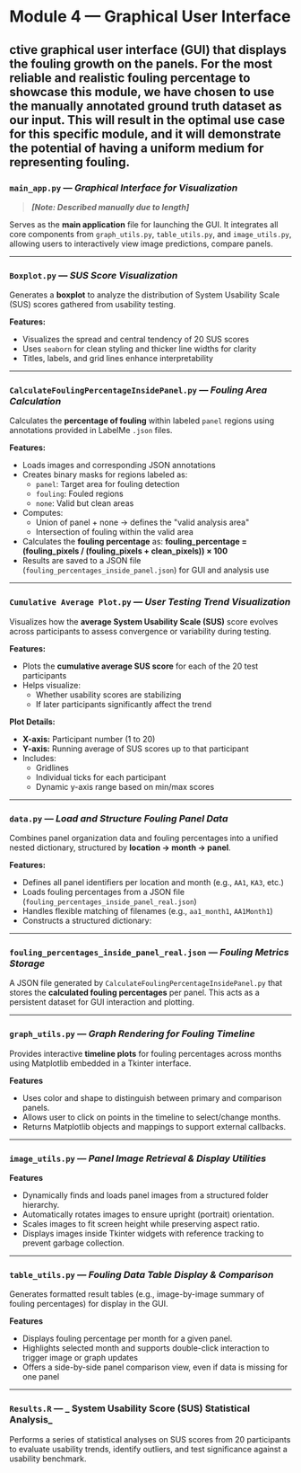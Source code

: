 #  Module 4 — Graphical User Interface

ctive graphical user interface (GUI) that displays
the fouling growth on the panels. For the most reliable and realistic fouling percentage
to showcase this module, we have chosen to use the manually annotated ground truth
dataset as our input. This will result in the optimal use case for this specific module, and it
will demonstrate the potential of having a uniform medium for representing fouling.
---

### `main_app.py` — _Graphical Interface for Visualization_  
> _**[Note: Described manually due to length]**_

Serves as the **main application** file for launching the GUI. It integrates all core components from `graph_utils.py`, `table_utils.py`, and `image_utils.py`, allowing users to interactively view image predictions, compare panels.

---

### `Boxplot.py` — _SUS Score Visualization_

Generates a **boxplot** to analyze the distribution of System Usability Scale (SUS) scores gathered from usability testing.

**Features:**
- Visualizes the spread and central tendency of 20 SUS scores
- Uses `seaborn` for clean styling and thicker line widths for clarity
- Titles, labels, and grid lines enhance interpretability

---


### `CalculateFoulingPercentageInsidePanel.py` — _Fouling Area Calculation_

Calculates the **percentage of fouling** within labeled `panel` regions using annotations provided in LabelMe `.json` files.

**Features:**
- Loads images and corresponding JSON annotations
- Creates binary masks for regions labeled as:
  - `panel`: Target area for fouling detection
  - `fouling`: Fouled regions
  - `none`: Valid but clean areas
- Computes:
  - Union of panel + none → defines the "valid analysis area"
  - Intersection of fouling within the valid area
- Calculates the **fouling percentage** as:
**fouling_percentage = (fouling_pixels / (fouling_pixels + clean_pixels)) × 100**
- Results are saved to a JSON file (`fouling_percentages_inside_panel.json`) for GUI and analysis use
---

### `Cumulative Average Plot.py` — _User Testing Trend Visualization_

Visualizes how the **average System Usability Scale (SUS)** score evolves across participants to assess convergence or variability during testing.

**Features:**
- Plots the **cumulative average SUS score** for each of the 20 test participants
- Helps visualize:
  - Whether usability scores are stabilizing
  - If later participants significantly affect the trend

**Plot Details:**
- **X-axis:** Participant number (1 to 20)
- **Y-axis:** Running average of SUS scores up to that participant
- Includes:
  - Gridlines
  - Individual ticks for each participant
  - Dynamic y-axis range based on min/max scores

---

### `data.py` — _Load and Structure Fouling Panel Data_

Combines panel organization data and fouling percentages into a unified nested dictionary, structured by **location → month → panel**.

**Features:**
- Defines all panel identifiers per location and month (e.g., `AA1`, `KA3`, etc.)
- Loads fouling percentages from a JSON file (`fouling_percentages_inside_panel_real.json`)
- Handles flexible matching of filenames (e.g., `aa1_month1`, `AA1Month1`)
- Constructs a structured dictionary:

---

### `fouling_percentages_inside_panel_real.json` — _Fouling Metrics Storage_

A JSON file generated by `CalculateFoulingPercentageInsidePanel.py` that stores the **calculated fouling percentages** per panel. This acts as a persistent dataset for GUI interaction and plotting.

---

### `graph_utils.py` — _Graph Rendering for Fouling Timeline_

Provides interactive **timeline plots** for fouling percentages across months using Matplotlib embedded in a Tkinter interface.

**Features**
- Uses color and shape to distinguish between primary and comparison panels.
- Allows user to click on points in the timeline to select/change months.
- Returns Matplotlib objects and mappings to support external callbacks.

---

### `image_utils.py` — _Panel Image Retrieval & Display Utilities_

**Features** 
- Dynamically finds and loads panel images from a structured folder hierarchy.
- Automatically rotates images to ensure upright (portrait) orientation.
- Scales images to fit screen height while preserving aspect ratio.
- Displays images inside Tkinter widgets with reference tracking to prevent garbage collection.

---

### `table_utils.py` — _Fouling Data Table Display & Comparison_

Generates formatted result tables (e.g., image-by-image summary of fouling percentages) for display in the GUI.

**Features**
- Displays fouling percentage per month for a given panel.
- Highlights selected month and supports double-click interaction to trigger image or graph updates
- Offers a side-by-side panel comparison view, even if data is missing for one panel

---

### `Results.R` — _ System Usability Score (SUS) Statistical Analysis_

Performs a series of statistical analyses on SUS scores from 20 participants to evaluate usability trends, identify outliers, and test significance against a usability benchmark.


